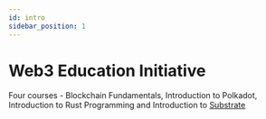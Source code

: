 ```yaml
---
id: intro
sidebar_position: 1
---
```


# Web3 Education Initiative

Four courses - Blockchain Fundamentals, Introduction to Polkadot, Introduction to Rust Programming and Introduction to [Substrate](./terms/substrate)